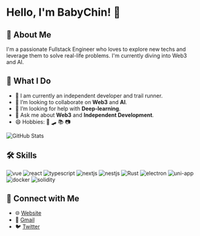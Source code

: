 # Hello, I'm BabyChin! 👋

## 🚀 About Me
I'm a passionate Fullstack Engineer who loves to explore new techs and leverage them to solve real-life problems. I'm currently diving into Web3 and AI.

## 🎨 What I Do

- 🔭 I am currently an independent developer and trail runner.
- 👯 I’m looking to collaborate on **Web3** and **AI**.
- 🤔 I’m looking for help with **Deep-learning**.
- 💬 Ask me about **Web3** and **Independent Development**.
- 😄 Hobbies: 🏃 🛹 📚 📷
  
<img alt="GitHub Stats" src="https://github-readme-stats.vercel.app/api?username=qinhua&count_private=true&show_icons=true&theme=date_night" />
  
## 🛠 Skills
![vue](https://img.shields.io/badge/-Vue-333333?style=for-the-badge&logo=vue.js)
![react](https://img.shields.io/badge/-React-333333?style=for-the-badge&logo=react)
![typescript](https://img.shields.io/badge/-TypeScript-333333?style=for-the-badge&logo=typescript)
![nextjs](https://img.shields.io/badge/-NextJS-333333?style=for-the-badge&logo=nextjs)
![nestjs](https://img.shields.io/badge/-NestJS-333333?style=for-the-badge&logo=nestjs)
![Rust](https://img.shields.io/badge/-Rust-333333?style=for-the-badge&logo=rust)
![electron](https://img.shields.io/badge/-Electron-333333?style=for-the-badge&logo=electron)
![uni-app](https://img.shields.io/badge/-Uniapp-333333?style=for-the-badge&logo=uniapp)
![docker](https://img.shields.io/badge/-Docker-333333?style=for-the-badge&logo=docker)
![solidity](https://img.shields.io/badge/-Solidity-2b247c?style=for-the-badge&logo=solidity)


## 🤝 Connect with Me
- 🌐 [Website](https://bbchin.com)
- 📮 [Gmail](qinhua68@gmail.com)
- 🐦 [Twitter](https://twitter.com/YoBabyChin)
